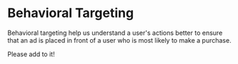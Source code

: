 # Behavioral Targeting

Behavioral targeting help us understand a user's actions better to ensure that an ad is placed in front of a user who is most likely to make a purchase.

Please add to it!
